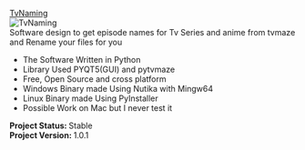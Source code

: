 <a href="https://github.com/ravarage/Tv-Naming/releases" align="middle">TvNaming</a><br><img src="https://i.postimg.cc/gjp2z4cy/TVNaming-J60-ZXwo-S4s.png" alt="TvNaming" align="middle"><br>
<label>Software design to get episode names for Tv Series and anime from tvmaze and Rename your files for you</label>
<ul>
    <li>The Software Written in Python</li>
    <li>Library Used PYQT5(GUI) and pytvmaze</li>
    <li>Free, Open Source and cross platform</li>
    <li>Windows Binary made Using Nutika with Mingw64</li>
    <li>Linux Binary made Using PyInstaller</li>
    <li>Possible Work on Mac but I never test it</li>
</ul>
<label class="Statues"><b>Project Status: </b></label><label>Stable</label><br>
<label class="Statues"><b>Project Version: </b></label><label>1.0.1</label>
